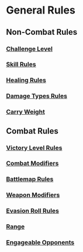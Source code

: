 # General Rules

## Non-Combat Rules

### [Challenge Level](NonCombatRules/ChallengeLevelRules.md)

### [Skill Rules](NonCombatRules/SkillRules.md)

### [Healing Rules](NonCombatRules/HealingRules.md)

### [Damage Types Rules](NonCombatRules/DamageTypesRules.md)

### [Carry Weight](NonCombatRules/CarryWeight.md)

## Combat Rules

### [Victory Level Rules](CombatRules/VictoryLevelRules.md)

### [Combat Modifiers](CombatRules/CombatModifiers.md)

### [Battlemap Rules](CombatRules/BattlemapRules.md)

### [Weapon Modifiers](CombatRules/WeaponModifiers.md)

### [Evasion Roll Rules](CombatRules/EvasionRollRules.md)

### [Range](CombatRules/Range.md)

### [Engageable Opponents](CombatRules/EngageableOpponents.md)
